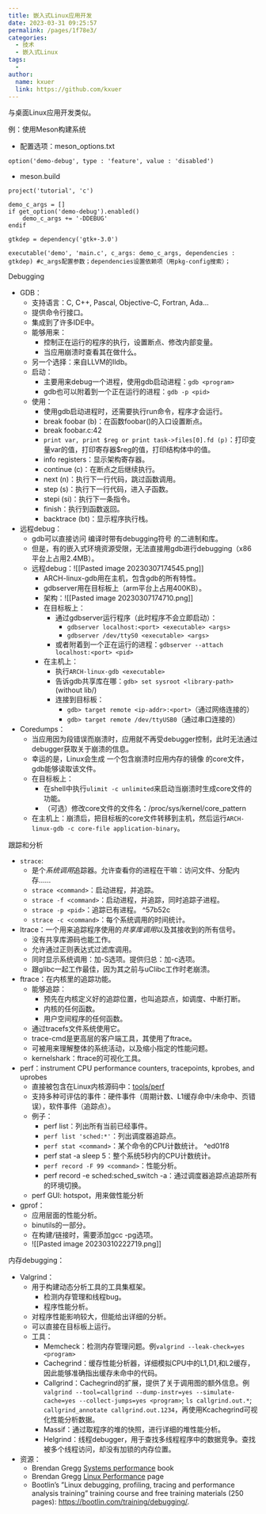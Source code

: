```yaml
---
title: 嵌入式Linux应用开发
date: 2023-03-31 09:25:57
permalink: /pages/1f78e3/
categories:
  - 技术
  - 嵌入式Linux
tags:
  - 
author: 
  name: kxuer
  link: https://github.com/kxuer
---
```


与桌面Linux应用开发类似。

例：使用Meson构建系统
- 配置选项：meson_options.txt
```txt
option('demo-debug', type : 'feature', value : 'disabled')
```
- meson.build
```build
project('tutorial', 'c') 

demo_c_args = [] 
if get_option('demo-debug').enabled() 
	demo_c_args += '-DDEBUG' 
endif 

gtkdep = dependency('gtk+-3.0')

executable('demo', 'main.c', c_args: demo_c_args, dependencies : gtkdep) #c_args配置参数；dependencies设置依赖项（用pkg-config搜索）；
```

Debugging
- GDB：
	- 支持语言：C, C++, Pascal, Objective-C, Fortran, Ada...
	- 提供命令行接口。
	- 集成到了许多IDE中。
	- 能够用来：
		- 控制正在运行的程序的执行，设置断点、修改内部变量。
		- 当应用崩溃时查看其在做什么。
	- 另一个选择：来自LLVM的lldb。
	- 启动：
		- 主要用来debug一个进程，使用gdb启动进程：`gdb <program>`
		- gdb也可以附着到一个正在运行的进程：`gdb -p <pid>`
	- 使用：
		- 使用gdb启动进程时，还需要执行run命令，程序才会运行。
		- break foobar (b)：在函数foobar()的入口设置断点。
		- break foobar.c:42
		- `print var, print $reg or print task->files[0].fd (p)`：打印变量var的值，打印寄存器$reg的值，打印结构体中的值。
		- info registers：显示架构寄存器。
		- continue (c)：在断点之后继续执行。
		- next (n)：执行下一行代码，跳过函数调用。
		- step (s)：执行下一行代码，进入子函数。
		- stepi (si)：执行下一条指令。
		- finish：执行到函数返回。
		- backtrace (bt)：显示程序执行栈。
- 远程debug：
	- gdb可以直接访问 编译时带有debugging符号 的二进制和库。
	- 但是，有的嵌入式环境资源受限，无法直接用gdb进行debugging（x86平台上占用2.4MB）。
	- 远程debug：![[Pasted image 20230307174545.png]]
		- ARCH-linux-gdb用在主机，包含gdb的所有特性。
		- gdbserver用在目标板上（arm平台上占用400KB）。
		- 架构：![[Pasted image 20230307174710.png]]
		- 在目标板上：
			- 通过gdbserver运行程序（此时程序不会立即启动）：
				- `gdbserver localhost:<port> <executable> <args>`
				- `gdbserver /dev/ttyS0 <executable> <args>`
			- 或者附着到一个正在运行的进程：`gdbserver --attach localhost:<port> <pid>`
		- 在主机上：
			- 执行`ARCH-linux-gdb <executable>`
			- 告诉gdb共享库在哪：`gdb> set sysroot <library-path>`(without lib/)
			- 连接到目标板：
				- `gdb> target remote <ip-addr>:<port>`（通过网络连接的）
				- `gdb> target remote /dev/ttyUSB0`（通过串口连接的）
- Coredumps：
	- 当应用因为段错误而崩溃时，应用就不再受debugger控制，此时无法通过debugger获取关于崩溃的信息。
	- 幸运的是，Linux会生成 一个包含崩溃时应用内存的镜像 的core文件，gdb能够读取该文件。
	- 在目标板上：
		- 在shell中执行`ulimit -c unlimited`来启动当崩溃时生成core文件的功能。
		- （可选）修改core文件的文件名：/proc/sys/kernel/core_pattern
	- 在主机上：崩溃后，把目标板的core文件转移到主机，然后运行`ARCH-linux-gdb -c core-file application-binary`。

跟踪和分析
- `strace`:
	- 是个*系统调用*追踪器。允许查看你的进程在干嘛：访问文件、分配内存......
	- `strace <command>`：启动进程，并追踪。 
	- `strace -f <command>`：启动进程，并追踪，同时追踪子进程。
	- `strace -p <pid>`：追踪已有进程。 ^57b52c
	- `strace -c <command>`：每个系统调用的时间统计。
- ltrace：一个用来追踪程序使用的*共享库调用*以及其接收到的所有信号。
	- 没有共享库源码也能工作。
	- 允许通过正则表达式过滤库调用。
	- 同时显示系统调用：加-S选项。提供归总：加-c选项。
	- 跟glibc一起工作最佳，因为其之前与uClibc工作时老崩溃。
- ftrace：在内核里的追踪功能。
	- 能够追踪：
		- 预先在内核定义好的追踪位置，也叫追踪点，如调度、中断打断。
		- 内核的任何函数。
		- 用户空间程序的任何函数。
	- 通过tracefs文件系统使用它。
	- trace-cmd是更高层的客户端工具，其使用了ftrace。
	- 可被用来理解整体的系统活动，以及缩小指定的性能问题。
	- kernelshark：ftrace的可视化工具。
- perf：instrument CPU performance counters, tracepoints, kprobes, and uprobes
	- 直接被包含在Linux内核源码中：[tools/perf](https://elixir.bootlin.com/linux/latest/source/tools/perf)
	- 支持多种可评估的事件：硬件事件（周期计数、L1缓存命中/未命中、页错误），软件事件（追踪点）。
	- 例子：
		- perf list：列出所有当前已经事件。
		- `perf list 'sched:*'`：列出调度器追踪点。
		- `perf stat <command>`：某个命令的CPU计数统计。 ^ed01f8
		- perf stat -a sleep 5：整个系统5秒内的CPU计数统计。
		- `perf record -F 99 <command>`：性能分析。
		- perf record -e sched:sched_switch -a：通过调度器追踪点追踪所有的环境切换。
	- perf GUI: hotspot，用来做性能分析
- gprof：
	- 应用层面的性能分析。
	- binutils的一部分。
	- 在构建/链接时，需要添加gcc -pg选项。
	- ![[Pasted image 20230310222719.png]]

内存debugging：
- Valgrind：
	- 用于构建动态分析工具的工具集框架。
		- 检测内存管理和线程bug。
		- 程序性能分析。
	- 对程序性能影响较大，但能给出详细的分析。
	- 可以直接在目标板上运行。
	- 工具：
		- Memcheck：检测内存管理问题。例`valgrind --leak-check=yes <program>`
		- Cachegrind：缓存性能分析器，详细模拟CPU中的L1,D1,和L2缓存，因此能够准确指出缓存未命中的代码。
		- Callgrind：Cachegrind的扩展，提供了关于调用图的额外信息。例`valgrind --tool=callgrind --dump-instr=yes --simulate-cache=yes --collect-jumps=yes <program>`; `ls callgrind.out.*`; `callgrind_annotate callgrind.out.1234`，再使用Kcachegrind可视化性能分析数据。
		- Massif：通过取程序的堆的快照，进行详细的堆性能分析。
		- Helgrind：线程debugger，用于查找多线程程序中的数据竞争。查找被多个线程访问，却没有加锁的内存位置。
- 资源：
	- Brendan Gregg [Systems performance](https://www.brendangregg.com/systems-performance-2nd-edition-book.html) book
	- Brendan Gregg [Linux Performance](https://www.brendangregg.com/linuxperf.html) page
	- Bootlin’s ”Linux debugging, profiling, tracing and performance analysis training” training course and free training materials (250 pages): https://bootlin.com/training/debugging/.